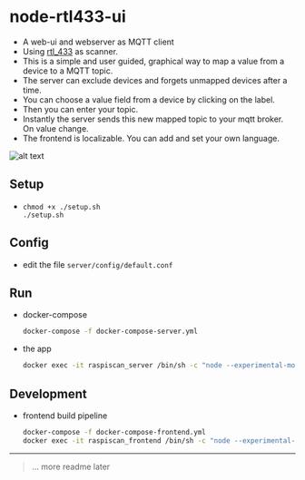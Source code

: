 # node-rtl433-ui

- A web-ui and webserver as MQTT client
- Using [rtl_433](https://github.com/merbanan/rtl_433) as scanner.
- This is a simple and user guided, graphical way to map a value from a device to a MQTT topic.
- The server can exclude devices and forgets unmapped devices after a time.
- You can choose a value field from a device by clicking on the label.
- Then you can enter your topic.
- Instantly the server sends this new mapped topic to your mqtt broker. On value change.
- The frontend is localizable. You can add and set your own language.


![alt text](../master/docs/screenshots/listing.png?raw=true "Screenshot device listing")

## Setup

- ```
  chmod +x ./setup.sh
  ./setup.sh
  ```

## Config

- edit the file `server/config/default.conf`

## Run

- docker-compose
    ```bash
    docker-compose -f docker-compose-server.yml
    ```

- the app
    ```bash
    docker exec -it raspiscan_server /bin/sh -c "node --experimental-modules --experimental-json-modules index.js"
    ```

## Development

- frontend build pipeline
    ```bash
    docker-compose -f docker-compose-frontend.yml
    docker exec -it raspiscan_frontend /bin/sh -c "node --experimental-modules --experimental-json-modules config/WebpackConfigDev.js"
    ```


---
>  ... more readme later